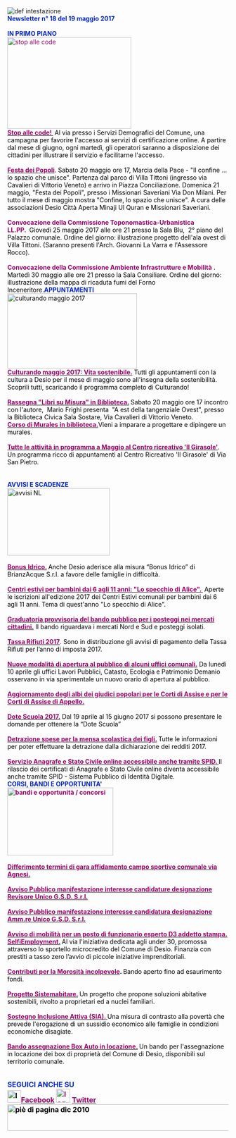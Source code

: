 <html><body><DIV>
<DIV>
<DIV>
<DIV><IMG border=0 alt="def intestazione" src="http://www.comune.desio.mb.it/servizi/gestionedocumentale/visualizzadocumento.aspx?id=6276"> 
<DIV>
<DIV><STRONG><FONT color=#0426c6>Newsletter n°&nbsp;18 del&nbsp;19 maggio 2017</FONT></STRONG></DIV>
<DIV></DIV>
<DIV><FONT color=#0426c6><STRONG></STRONG></FONT>&nbsp;</DIV>
<DIV><FONT color=#0426c6><STRONG>IN PRIMO PIANO</STRONG></FONT><FONT color=#000000><FONT color=#990066><FONT color=#000000></DIV>
<DIV><FONT color=#990066></FONT></DIV>
<DIV><FONT color=#990066><IMG style="WIDTH: 282px; HEIGHT: 208px" alt="stop alle code" src="http://www.comune.desio.mb.it/servizi/gestionedocumentale/visualizzadocumento.aspx?ID=22471" width=246 height=154></FONT></DIV>
<DIV><A title="" href="http://www.comune.desio.mb.it/servizi/notizie/notizie_fase02.aspx?ID=44271" target=_self>
<DIV><FONT color=#990066><STRONG>Stop alle code!&nbsp;</STRONG></FONT></A><STRONG> </STRONG>Al via presso i Servizi Demografici del Comune, una campagna per favorire l'accesso ai servizi di certificazione online. A partire dal mese di giugno, ogni martedì, gli operatori saranno a disposizione dei cittadini per illustrare il servizio e facilitarne l'accesso. </DIV></DIV></FONT></FONT></FONT><FONT color=#000000><FONT color=#990066><FONT color=#000000><FONT color=#000000></FONT></FONT></FONT></FONT></DIV><FONT color=#000000><FONT color=#990066><FONT color=#000000><FONT color=#000000></FONT></FONT></FONT></FONT></DIV><FONT color=#000000><FONT color=#990066><FONT color=#000000><FONT color=#000000></FONT></FONT></FONT></FONT></DIV><FONT color=#000000><FONT color=#990066><FONT color=#000000><FONT color=#000000></FONT></FONT></FONT></FONT></DIV>
<DIV><FONT color=#000000><FONT color=#990066><FONT color=#000000><FONT color=#000000>
<DIV>&nbsp;</DIV>
<DIV>
<DIV><FONT color=#0426c6><FONT color=#000000><FONT color=#990066>
<DIV><FONT color=#000000><STRONG><FONT color=#990066><A title="" href="https://www.facebook.com/events/281995522211319/?acontext=%7B%22action_history%22%3A%22[%7B%5C%22surface%5C%22%3A%5C%22page%5C%22%2C%5C%22mechanism%5C%22%3A%5C%22page_upcoming_events_card%5C%22%2C%5C%22extra_data%5C%22%3A[]%7D]%22%2C%22has_source%22%3Atrue%7D" target=_self><FONT color=#000000><STRONG><FONT color=#990066>Festa dei Popoli</FONT></STRONG></FONT></A></FONT></STRONG>. Sabato 20 maggio ore 17, Marcia della Pace - "Il confine ... lo spazio che unisce". Partenza dal parco di Villa Tittoni (ingresso via Cavalieri di Vittorio Veneto) e arrivo in Piazza Conciliazione. Domenica 21 maggio, "Festa dei Popoli", presso i Missionari Saveriani Via Don Milani. Per tutto il mese di maggio mostra "Confine, lo spazio che unisce". A cura delle associazioni Desio Città Aperta Minaji Ul Quran e Missionari Saveriani.</FONT></DIV></DIV></FONT></FONT></FONT></DIV>
<DIV>&nbsp;</DIV>
<DIV><STRONG><FONT color=#990066>Convocazione della Commissione Toponomastica-Urbanistica LL.PP.&nbsp;</FONT></STRONG>&nbsp;Giovedì 25&nbsp;maggio 2017 alle ore 21 presso la Sala Blu,&nbsp; 2° piano del Palazzo comunale. Ordine del giorno: illustrazione progetto dell'ala ovest di Villa Tittoni. (Saranno presenti l'Arch. Giovanni La Varra e l'Assessore Rocco).</DIV>
<DIV>&nbsp;</DIV>
<DIV><FONT color=#990066><STRONG>Convocazione della Commissione Ambiente Infrastrutture e Mobilità</STRONG></FONT> . Martedì 30 maggio alle ore 21 presso la Sala Consiliare. Ordine del giorno: illustrazione della mappa di ricaduta fumi del Forno Inceneritore.</FONT></FONT></FONT></FONT><FONT color=#0426c6><STRONG>APPUNTAMENTI</STRONG></FONT></DIV><FONT color=#0426c6><FONT color=#000000>
<DIV>
<DIV><IMG style="WIDTH: 295px; HEIGHT: 170px" border=0 alt="culturando maggio 2017" src="https://www.comune.desio.mb.it/servizi/gestionedocumentale/visualizzadocumento.aspx?id=22449" width=447 height=214></DIV>
<DIV></FONT></FONT><FONT color=#0426c6><FONT color=#000000><FONT color=#990066><FONT color=#000000><STRONG><FONT color=#990066><A title="" href="http://www.comune.desio.mb.it/servizi/notizie/notizie_fase02.aspx?ID=44124" target=_self><FONT color=#000000><STRONG><FONT color=#990066>Culturando maggio 2017: Vita sostenibile.</FONT></STRONG></FONT></A></FONT></STRONG> Tutti gli appuntamenti con la cultura a Desio per il mese di maggio sono all'insegna della sostenibilità. Scoprili tutti, scaricando il programma completo di Culturando!&nbsp;</FONT> </FONT></FONT></FONT></DIV>
<DIV><FONT color=#0426c6><FONT color=#000000><FONT color=#990066>&nbsp;</DIV>
<DIV>
<DIV><FONT color=#000000>
<DIV><STRONG><A title="" href="https://www.comune.desio.mb.it/servizi/notizie/notizie_fase02.aspx?ID=44246" target=_self><STRONG><FONT color=#990066>Rassegna "Libri su Misura" in Biblioteca.</FONT></STRONG></A>&nbsp;</STRONG><FONT color=#000000>Sabato 20 maggio ore 17&nbsp;</FONT><FONT color=#000000>incontro con l'autore, &nbsp;Mario Frighi&nbsp;presenta <FONT color=#990066><STRONG>&nbsp;</STRONG></FONT><FONT color=#000000>"A est della tangenziale Ovest", presso la </FONT>Biblioteca Civica Sala Sostare, Via Cavalieri di Vittorio Veneto.</FONT></DIV></FONT></FONT></FONT><A title="" href="http://www.comune.desio.mb.it/servizi/notizie/notizie_fase02.aspx?ID=44104" target=_self><STRONG><FONT color=#990066>Corso di Murales in biblioteca.</FONT></STRONG></A></FONT><FONT color=#000000>Vieni a imparare a progettare e dipingere un murales.</FONT><FONT color=#000000></FONT></DIV>
<DIV><STRONG><FONT color=#990066></FONT></STRONG>&nbsp;</DIV>
<DIV><STRONG><FONT color=#990066><A title="" href="http://www.comune.desio.mb.it/servizi/notizie/notizie_fase02.aspx?ID=44091" target=_self><STRONG><FONT color=#990066>Tutte le attività in programma a Maggio al Centro ricreativo 'Il Girasole'</FONT></STRONG></A></FONT></STRONG>. Un programma ricco di appuntamenti al Centro Ricreativo 'Il Girasole' di Via San Pietro.</DIV>
<DIV>&nbsp;</DIV></DIV>
<DIV>
<DIV><FONT color=#0426c6><STRONG></STRONG></FONT>&nbsp;</DIV></DIV>
<DIV><FONT color=#0426c6><STRONG>AVVISI E SCADENZE</STRONG></FONT> </DIV>
<DIV>
<DIV><IMG style="WIDTH: 233px; HEIGHT: 153px" border=0 alt="avvisi NL" src="http://www.comune.desio.mb.it/servizi/gestionedocumentale/visualizzadocumento.aspx?id=18789" width=232 height=175></DIV>
<DIV>&nbsp;</DIV>
<DIV>
<DIV><A title="" href="http://www.comune.desio.mb.it/servizi/notizie/notizie_fase02.aspx?ID=44226" target=_self><STRONG><FONT color=#990066>Bonus Idrico.</FONT></STRONG></A><FONT color=#990066><STRONG> </STRONG></FONT><FONT color=#000000>Anche Desio aderisce alla misura “Bonus Idrico”&nbsp;di BrianzAcque S.r.l. a favore delle famiglie in difficoltà.</FONT></DIV></DIV>
<DIV>&nbsp;</DIV>
<DIV><STRONG><FONT color=#990066><A title="" href="https://www.comune.desio.mb.it/servizi/notizie/notizie_fase02.aspx?ID=43904" target=_self><STRONG><FONT color=#990066>Centri estivi per bambini dai 6 agli 11 anni: "Lo specchio di Alice". </FONT></STRONG></A>&nbsp;</FONT></STRONG>Aperte le iscrizioni all'edizione 2017 dei Centri Estivi comunali per bambini dai 6 agli 11 anni. Tema di quest'anno "Lo specchio di Alice".</DIV>
<DIV>&nbsp;</DIV>
<DIV><STRONG><FONT color=#990066><A title="" href="https://www.comune.desio.mb.it/servizi/notizie/notizie_fase02.aspx?ID=44255" target=_self><STRONG><FONT color=#990066>Graduatoria provvisoria del bando pubblico per i posteggi nei mercati cittadini.</FONT></STRONG></A></FONT></STRONG> Il bando riguardava i mercati Nord e Sud e posteggi isolati.</DIV>
<DIV>&nbsp;</DIV>
<DIV><FONT color=#990066>
<DIV></DIV>
<DIV>
<DIV><FONT color=#990066><A title="" href="http://www.comune.desio.mb.it/servizi/notizie/notizie_fase02.aspx?ID=44100" target=_self><FONT color=#990066><STRONG>Tassa Rifiuti 2017</STRONG></FONT></A></FONT>. <FONT color=#000000>Sono in distribuzione gli avvisi di pagamento della Tassa Rifiuti per l’anno di imposta 2017. </FONT></DIV>
<DIV>&nbsp;</DIV>
<DIV><A title="" href="http://www.comune.desio.mb.it/servizi/notizie/notizie_fase02.aspx?ID=43829" target=_self><STRONG><FONT color=#990066>Nuove modalità di apertura al pubblico di alcuni uffici comunali.</FONT></STRONG></A><FONT color=#000000><FONT color=#990066> </FONT>Da lunedì 10 aprile gli uffici Lavori Pubblici, Catasto, Ecologia e Patrimonio Demanio osservano in via sperimentale un nuovo orario di apertura al pubblico. </FONT></FONT></DIV></DIV></DIV>
<DIV>&nbsp;</DIV>
<DIV><STRONG><FONT color=#990066><A title="" href="http://www.comune.desio.mb.it/servizi/notizie/notizie_fase02.aspx?ID=44116" target=_self><STRONG><FONT color=#990066>Aggiornamento degli albi dei giudici popolari per le Corti di Assise e per le Corti di Assise di Appello.</FONT></STRONG></A></FONT></STRONG></DIV>
<DIV>&nbsp;</DIV>
<DIV><STRONG><FONT color=#990066><A title="" href="http://www.comune.desio.mb.it/servizi/notizie/notizie_fase02.aspx?ID=43940" target=_self><STRONG><FONT color=#990066>Dote Scuola 2017.</FONT></STRONG></A></FONT></STRONG> Dal 19 aprile al 15 giugno 2017 si possono presentare le domande per ottenere la “Dote Scuola”</DIV></DIV>
<DIV>&nbsp;</DIV>
<DIV>
<DIV><FONT color=#990066><STRONG><A title="" href="https://www.comune.desio.mb.it/upload/desio/newsletter/Detrazione%20spese%20per%20la%20mensa%20scolastica%20dei%20figli.%20Tutte%20le%20informazioni%20per%20poter%20effettuare%20la%20detrazione%20dalla%20dichiarazione%20dei%20redditi%202017" target=_self><FONT color=#990066><STRONG>Detrazione spese per la mensa scolastica dei figli.</STRONG></FONT></A> </STRONG></FONT><FONT color=#000000>Tutte le informazioni per poter effettuare la detrazione dalla dichiarazione dei redditi 2017.</FONT></DIV></DIV>
<DIV><FONT color=#990066><FONT color=#990066><STRONG></STRONG></FONT></FONT>&nbsp;</DIV><FONT color=#990066></FONT>
<DIV><FONT color=#990066></FONT>
<DIV><FONT color=#990066><FONT color=#990066><STRONG><A title="" href="http://www.comune.desio.mb.it/servizi/notizie/notizie_fase02.aspx?ID=43268" target=_self><FONT color=#990066><STRONG>Servizio Anagrafe e Stato Civile online&nbsp;accessibile anche tramite SPID</STRONG>. </FONT></A></STRONG></FONT><FONT color=#000000>Il rilascio dei certificati di Anagrafe e Stato Civile online diventa accessibile anche tramite SPID - Sistema Pubblico di Identità Digitale.</FONT></FONT><FONT color=#990066><FONT color=#990066><STRONG></DIV></DIV>
<DIV></STRONG></FONT></FONT><STRONG><FONT color=#0426c6>CORSI, BANDI E OPPORTUNITA'</FONT> </STRONG></DIV>
<DIV>
<DIV><FONT color=#990066><STRONG><IMG style="WIDTH: 241px; HEIGHT: 154px" border=0 alt="bandi e opportunità / concorsi" src="http://www.comune.desio.mb.it/servizi/gestionedocumentale/visualizzadocumento.aspx?id=18790" width=299 height=168></STRONG></FONT></DIV>
<DIV><STRONG><FONT color=#990066></FONT></STRONG>&nbsp;</DIV>
<DIV>
<DIV><STRONG><FONT color=#990066><A title="" href="https://www.comune.desio.mb.it/servizi/notizie/notizie_fase02.aspx?ID=44219" target=_self><STRONG><FONT color=#990066>Differimento termini di gara affidamento campo sportivo comunale via Agnesi.</FONT></STRONG></A></FONT></STRONG></DIV></DIV>
<DIV><FONT color=#990066><STRONG><FONT color=#990066></FONT></STRONG>&nbsp;</DIV>
<DIV>
<DIV><STRONG><FONT color=#990066><A title="" href="http://www.comune.desio.mb.it/servizi/notizie/notizie_fase02.aspx?ID=44205" target=_self><STRONG><FONT color=#990066>Avviso Pubblico manifestazione interesse candidature designazione Revisore Unico G.S.D. S.r.l.</FONT></STRONG></A></FONT></STRONG></DIV>
<DIV><FONT color=#000000></FONT>&nbsp;</DIV>
<DIV><STRONG><FONT color=#990066><A title="" href="http://www.comune.desio.mb.it/servizi/notizie/notizie_fase02.aspx?ID=44201" target=_self><STRONG><FONT color=#990066>Avviso Pubblico manifestazione interesse candidatura designazione Amm.re Unico G.S.D. S.r.l.</FONT></STRONG></A></FONT></STRONG></DIV>
<DIV><FONT color=#000000></FONT>&nbsp;</DIV>
<DIV><STRONG><FONT color=#990066><A title="" href="http://www.comune.desio.mb.it/servizi/notizie/notizie_fase02.aspx?ID=44199" target=_self><STRONG><FONT color=#990066>Avviso di mobilità per un posto di funzionario esperto D3 addetto stampa.</FONT></STRONG></A></FONT></STRONG></DIV>
<DIV></FONT><FONT color=#000000><FONT color=#990066><A title="" href="http://www.comune.desio.mb.it/servizi/notizie/notizie_fase02.aspx?ID=43223" target=_self><FONT color=#000000><FONT color=#990066><STRONG>SelfiEmployment.</STRONG></FONT></FONT></A></FONT><STRONG> </STRONG>Al via l'iniziativa dedicata agli under 30, promossa attraverso lo sportello microcredito del Comune di Desio. Finanzia con prestiti a tasso zero l’avvio di piccole iniziative imprenditoriali.</FONT></DIV></DIV>
<DIV><FONT color=#990066></FONT>&nbsp;</DIV>
<DIV><FONT color=#990066><A title="" href="http://www.comune.desio.mb.it/servizi/notizie/notizie_fase02.aspx?ID=42983" target=_self><FONT color=#990066><STRONG>Contributi per la Morosità incolpevole</STRONG></FONT></A></FONT><STRONG>. </STRONG>Bando aperto fino ad esaurimento fondi. </DIV>
<DIV><FONT color=#990066></FONT>&nbsp;</DIV>
<DIV><FONT color=#990066><A title="" href="http://www.comune.desio.mb.it/servizi/notizie/notizie_fase02.aspx?ID=41431" target=_self><FONT color=#990066><STRONG>Progetto Sistemabitare.</STRONG></FONT></A></FONT><STRONG> </STRONG>Un progetto che propone soluzioni abitative sostenibili, rivolto a proprietari ed a nuclei familiari. </DIV>
<DIV><FONT color=#990066></FONT>&nbsp;</DIV>
<DIV><FONT color=#990066><A title="" href="http://www.comune.desio.mb.it/servizi/notizie/notizie_fase02.aspx?ID=40660" target=_self><STRONG><FONT color=#990066>Sostegno Inclusione Attiva (SIA).</FONT> </STRONG></A></FONT>Una misura di contrasto alla povertà che prevede l'erogazione di un sussidio economico alle famiglie in condizioni economiche disagiate.</DIV>
<DIV><FONT color=#990066></FONT>&nbsp;</DIV>
<DIV>
<DIV><FONT color=#990066><A title="" href="http://www.comune.desio.mb.it/servizi/notizie/notizie_fase02.aspx?ID=35369" target=_self><FONT color=#990066><STRONG>Bando assegnazione Box Auto in locazione.</STRONG></FONT></A><STRONG> </STRONG><FONT color=#000000>Un</FONT> </FONT><FONT color=#000000>bando per l'assegnazione in locazione dei box di proprietà del Comune di Desio, disponibili sul territorio comunale.</FONT></DIV>
<DIV><FONT color=#990066></FONT>&nbsp;</DIV></DIV></DIV>
<DIV>
<DIV><FONT color=#990066></FONT>&nbsp;</DIV>
<DIV><FONT color=#990066></FONT>
<DIV><FONT color=#990066></FONT>
<DIV><FONT color=#990066></FONT><FONT color=#0426c6><FONT color=#0426c6><FONT size=+0><FONT color=#000000><FONT color=#990066><FONT color=#000000><FONT color=#0426c6><STRONG>SEGUICI ANCHE SU</STRONG></FONT></FONT></FONT></FONT></FONT></FONT></FONT></DIV></DIV></DIV>
<DIV>
<DIV><FONT color=#0426c6><FONT color=#0426c6><FONT size=+0><FONT color=#000000><FONT color=#990066><FONT color=#000000></FONT></FONT></FONT></FONT></FONT></FONT>
<DIV><FONT color=#0426c6><FONT color=#0426c6><FONT size=+0><FONT color=#000000><FONT color=#990066><FONT color=#000000></FONT></FONT></FONT></FONT></FONT></FONT>
<DIV><FONT color=#0426c6><FONT color=#0426c6><FONT size=+0><FONT color=#000000><FONT color=#990066><FONT color=#000000></FONT></FONT></FONT></FONT></FONT></FONT>
<DIV><FONT color=#0426c6><FONT color=#0426c6><FONT size=+0><FONT color=#000000><FONT color=#990066><FONT color=#000000>
<DIV>
<DIV>
<DIV>
<DIV>
<DIV><STRONG></STRONG></DIV>
<DIV><STRONG><IMG style="WIDTH: 31px; HEIGHT: 28px" alt="logo facebook" src="https://www.comune.desio.mb.it/servizi/gestionedocumentale/visualizzadocumento.aspx?ID=18791" width=95 height=56></STRONG><A title="" href="https://it-it.facebook.com/pages/Comune-Di-Desio/103441483073684" target=_self><FONT color=#990066><STRONG>Facebook</STRONG></FONT></A><FONT color=#990066><STRONG> <IMG style="WIDTH: 32px; HEIGHT: 31px" alt="logo twitter" src="https://www.comune.desio.mb.it/servizi/gestionedocumentale/visualizzadocumento.aspx?ID=18792" width=38 height=44> </STRONG></FONT><A title="" href="https://mobile.twitter.com/comunedidesio" target=_self><FONT color=#990066><STRONG>Twitter</STRONG></FONT></A><STRONG> </STRONG></DIV>
<DIV></DIV></DIV>
<DIV><STRONG><IMG style="WIDTH: 622px; HEIGHT: 60px" border=0 alt="piè di pagina dic 2010" src="http://www.comune.desio.mb.it/servizi/gestionedocumentale/visualizzadocumento.aspx?id=6565" width=993 height=74></STRONG></DIV></DIV></DIV></DIV></FONT></FONT></FONT></FONT></FONT></FONT><STRONG></STRONG></DIV></DIV></DIV></DIV></DIV></DIV></DIV></DIV></DIV></body></html>
